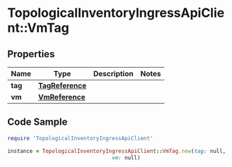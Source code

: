 # TopologicalInventoryIngressApiClient::VmTag

## Properties

Name | Type | Description | Notes
------------ | ------------- | ------------- | -------------
**tag** | [**TagReference**](TagReference.md) |  | 
**vm** | [**VmReference**](VmReference.md) |  | 

## Code Sample

```ruby
require 'TopologicalInventoryIngressApiClient'

instance = TopologicalInventoryIngressApiClient::VmTag.new(tag: null,
                                 vm: null)
```


